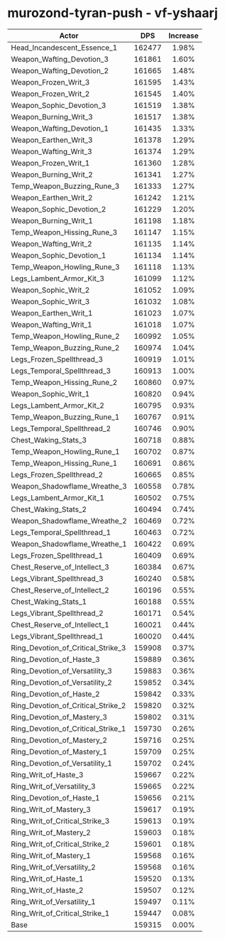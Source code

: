 # murozond-tyran-push - vf-yshaarj
| Actor | DPS | Increase |
|---|:---:|:---:|
|Head_Incandescent_Essence_1|162477|1.98%|
|Weapon_Wafting_Devotion_3|161861|1.60%|
|Weapon_Wafting_Devotion_2|161665|1.48%|
|Weapon_Frozen_Writ_3|161595|1.43%|
|Weapon_Frozen_Writ_2|161545|1.40%|
|Weapon_Sophic_Devotion_3|161519|1.38%|
|Weapon_Burning_Writ_3|161517|1.38%|
|Weapon_Wafting_Devotion_1|161435|1.33%|
|Weapon_Earthen_Writ_3|161378|1.29%|
|Weapon_Wafting_Writ_3|161374|1.29%|
|Weapon_Frozen_Writ_1|161360|1.28%|
|Weapon_Burning_Writ_2|161341|1.27%|
|Temp_Weapon_Buzzing_Rune_3|161333|1.27%|
|Weapon_Earthen_Writ_2|161242|1.21%|
|Weapon_Sophic_Devotion_2|161229|1.20%|
|Weapon_Burning_Writ_1|161198|1.18%|
|Temp_Weapon_Hissing_Rune_3|161147|1.15%|
|Weapon_Wafting_Writ_2|161135|1.14%|
|Weapon_Sophic_Devotion_1|161134|1.14%|
|Temp_Weapon_Howling_Rune_3|161118|1.13%|
|Legs_Lambent_Armor_Kit_3|161099|1.12%|
|Weapon_Sophic_Writ_2|161052|1.09%|
|Weapon_Sophic_Writ_3|161032|1.08%|
|Weapon_Earthen_Writ_1|161023|1.07%|
|Weapon_Wafting_Writ_1|161018|1.07%|
|Temp_Weapon_Howling_Rune_2|160992|1.05%|
|Temp_Weapon_Buzzing_Rune_2|160974|1.04%|
|Legs_Frozen_Spellthread_3|160919|1.01%|
|Legs_Temporal_Spellthread_3|160913|1.00%|
|Temp_Weapon_Hissing_Rune_2|160860|0.97%|
|Weapon_Sophic_Writ_1|160820|0.94%|
|Legs_Lambent_Armor_Kit_2|160795|0.93%|
|Temp_Weapon_Buzzing_Rune_1|160767|0.91%|
|Legs_Temporal_Spellthread_2|160746|0.90%|
|Chest_Waking_Stats_3|160718|0.88%|
|Temp_Weapon_Howling_Rune_1|160702|0.87%|
|Temp_Weapon_Hissing_Rune_1|160691|0.86%|
|Legs_Frozen_Spellthread_2|160665|0.85%|
|Weapon_Shadowflame_Wreathe_3|160558|0.78%|
|Legs_Lambent_Armor_Kit_1|160502|0.75%|
|Chest_Waking_Stats_2|160494|0.74%|
|Weapon_Shadowflame_Wreathe_2|160469|0.72%|
|Legs_Temporal_Spellthread_1|160463|0.72%|
|Weapon_Shadowflame_Wreathe_1|160422|0.69%|
|Legs_Frozen_Spellthread_1|160409|0.69%|
|Chest_Reserve_of_Intellect_3|160384|0.67%|
|Legs_Vibrant_Spellthread_3|160240|0.58%|
|Chest_Reserve_of_Intellect_2|160196|0.55%|
|Chest_Waking_Stats_1|160188|0.55%|
|Legs_Vibrant_Spellthread_2|160171|0.54%|
|Chest_Reserve_of_Intellect_1|160021|0.44%|
|Legs_Vibrant_Spellthread_1|160020|0.44%|
|Ring_Devotion_of_Critical_Strike_3|159908|0.37%|
|Ring_Devotion_of_Haste_3|159889|0.36%|
|Ring_Devotion_of_Versatility_3|159883|0.36%|
|Ring_Devotion_of_Versatility_2|159852|0.34%|
|Ring_Devotion_of_Haste_2|159842|0.33%|
|Ring_Devotion_of_Critical_Strike_2|159820|0.32%|
|Ring_Devotion_of_Mastery_3|159802|0.31%|
|Ring_Devotion_of_Critical_Strike_1|159730|0.26%|
|Ring_Devotion_of_Mastery_2|159716|0.25%|
|Ring_Devotion_of_Mastery_1|159709|0.25%|
|Ring_Devotion_of_Versatility_1|159702|0.24%|
|Ring_Writ_of_Haste_3|159667|0.22%|
|Ring_Writ_of_Versatility_3|159665|0.22%|
|Ring_Devotion_of_Haste_1|159656|0.21%|
|Ring_Writ_of_Mastery_3|159617|0.19%|
|Ring_Writ_of_Critical_Strike_3|159613|0.19%|
|Ring_Writ_of_Mastery_2|159603|0.18%|
|Ring_Writ_of_Critical_Strike_2|159601|0.18%|
|Ring_Writ_of_Mastery_1|159568|0.16%|
|Ring_Writ_of_Versatility_2|159568|0.16%|
|Ring_Writ_of_Haste_1|159520|0.13%|
|Ring_Writ_of_Haste_2|159507|0.12%|
|Ring_Writ_of_Versatility_1|159497|0.11%|
|Ring_Writ_of_Critical_Strike_1|159447|0.08%|
|Base|159315|0.00%|
